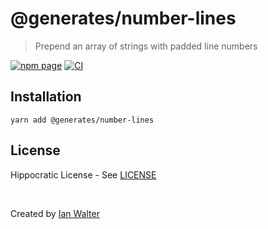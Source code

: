 # @generates/number-lines
> Prepend an array of strings with padded line numbers

[![npm page][npmImage]][npmUrl]
[![CI][ciImage]][ciUrl]

## Installation

```console
yarn add @generates/number-lines
```

## License

Hippocratic License - See [LICENSE][licenseUrl]

&nbsp;

Created by [Ian Walter](https://ianwalter.dev)

[npmImage]: https://img.shields.io/npm/v/@generates/line-numbers.svg
[npmUrl]: https://www.npmjs.com/package/@generates/line-numbers
[ciImage]: https://github.com/generates/generates/workflows/CI/badge.svg
[ciUrl]: https://github.com/generates/generates/actions
[licenseUrl]: https://github.com/generates/generates/blob/main/packages/line-numbers/LICENSE


